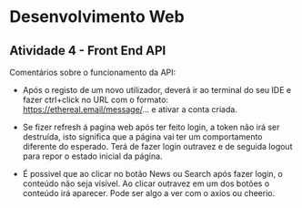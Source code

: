 # Desenvolvimento Web

## Atividade 4 - Front End API

Comentários sobre o funcionamento da API:

- Após o registo de um novo utilizador, deverá ir ao terminal do seu IDE e fazer ctrl+click no URL com o formato:  https://ethereal.email/message/... e ativar a conta criada.

- Se fizer refresh á pagina web após ter feito login, a token não irá ser destruída, isto significa que a página vai ter um comportamento diferente do esperado.
  Terá de fazer login outravez e de seguida logout para repor o estado inicial da página.
  
- É possivel que ao clicar no botão News ou Search após fazer login, o conteúdo não seja visível. Ao clicar outravez em um dos botões o conteúdo irá aparecer.
  Pode ser algo a ver com o axios ou cheerio.
